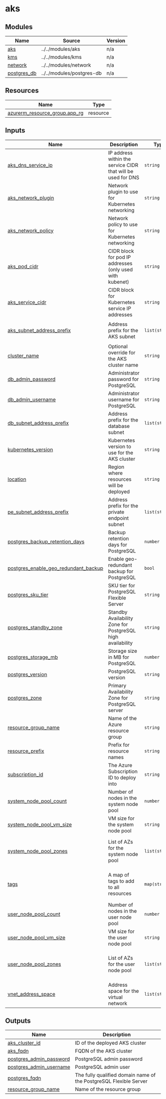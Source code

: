 # aks

<!-- BEGIN_TF_DOCS -->
## Modules

| Name | Source | Version |
|------|--------|---------|
| <a name="module_aks"></a> [aks](#module\_aks) | ../../modules/aks | n/a |
| <a name="module_kms"></a> [kms](#module\_kms) | ../../modules/kms | n/a |
| <a name="module_network"></a> [network](#module\_network) | ../../modules/network | n/a |
| <a name="module_postgres_db"></a> [postgres\_db](#module\_postgres\_db) | ../../modules/postgres-db | n/a |
## Resources

| Name | Type |
|------|------|
| [azurerm_resource_group.app_rg](https://registry.terraform.io/providers/hashicorp/azurerm/latest/docs/resources/resource_group) | resource |
## Inputs

| Name | Description | Type | Default | Required |
|------|-------------|------|---------|:--------:|
| <a name="input_aks_dns_service_ip"></a> [aks\_dns\_service\_ip](#input\_aks\_dns\_service\_ip) | IP address within the service CIDR that will be used for DNS | `string` | `"10.0.0.10"` | no |
| <a name="input_aks_network_plugin"></a> [aks\_network\_plugin](#input\_aks\_network\_plugin) | Network plugin to use for Kubernetes networking | `string` | `"azure"` | no |
| <a name="input_aks_network_policy"></a> [aks\_network\_policy](#input\_aks\_network\_policy) | Network policy to use for Kubernetes networking | `string` | `"calico"` | no |
| <a name="input_aks_pod_cidr"></a> [aks\_pod\_cidr](#input\_aks\_pod\_cidr) | CIDR block for pod IP addresses (only used with kubenet) | `string` | `"10.244.0.0/16"` | no |
| <a name="input_aks_service_cidr"></a> [aks\_service\_cidr](#input\_aks\_service\_cidr) | CIDR block for Kubernetes service IP addresses | `string` | `"10.0.0.0/16"` | no |
| <a name="input_aks_subnet_address_prefix"></a> [aks\_subnet\_address\_prefix](#input\_aks\_subnet\_address\_prefix) | Address prefix for the AKS subnet | `list(string)` | <pre>[<br/>  "10.1.0.0/24"<br/>]</pre> | no |
| <a name="input_cluster_name"></a> [cluster\_name](#input\_cluster\_name) | Optional override for the AKS cluster name | `string` | `""` | no |
| <a name="input_db_admin_password"></a> [db\_admin\_password](#input\_db\_admin\_password) | Administrator password for PostgreSQL | `string` | `"P@ssw0rd1234!"` | no |
| <a name="input_db_admin_username"></a> [db\_admin\_username](#input\_db\_admin\_username) | Administrator username for PostgreSQL | `string` | `"pgadmin"` | no |
| <a name="input_db_subnet_address_prefix"></a> [db\_subnet\_address\_prefix](#input\_db\_subnet\_address\_prefix) | Address prefix for the database subnet | `list(string)` | <pre>[<br/>  "10.1.1.0/24"<br/>]</pre> | no |
| <a name="input_kubernetes_version"></a> [kubernetes\_version](#input\_kubernetes\_version) | Kubernetes version to use for the AKS cluster | `string` | `"1.30.1"` | no |
| <a name="input_location"></a> [location](#input\_location) | Region where resources will be deployed | `string` | `"swedencentral"` | no |
| <a name="input_pe_subnet_address_prefix"></a> [pe\_subnet\_address\_prefix](#input\_pe\_subnet\_address\_prefix) | Address prefix for the private endpoint subnet | `list(string)` | <pre>[<br/>  "10.1.2.0/24"<br/>]</pre> | no |
| <a name="input_postgres_backup_retention_days"></a> [postgres\_backup\_retention\_days](#input\_postgres\_backup\_retention\_days) | Backup retention days for PostgreSQL | `number` | `7` | no |
| <a name="input_postgres_enable_geo_redundant_backup"></a> [postgres\_enable\_geo\_redundant\_backup](#input\_postgres\_enable\_geo\_redundant\_backup) | Enable geo-redundant backup for PostgreSQL | `bool` | `true` | no |
| <a name="input_postgres_sku_tier"></a> [postgres\_sku\_tier](#input\_postgres\_sku\_tier) | SKU tier for PostgreSQL Flexible Server | `string` | `"GP_Standard_D2s_v3"` | no |
| <a name="input_postgres_standby_zone"></a> [postgres\_standby\_zone](#input\_postgres\_standby\_zone) | Standby Availability Zone for PostgreSQL high availability | `string` | `"2"` | no |
| <a name="input_postgres_storage_mb"></a> [postgres\_storage\_mb](#input\_postgres\_storage\_mb) | Storage size in MB for PostgreSQL | `number` | `32768` | no |
| <a name="input_postgres_version"></a> [postgres\_version](#input\_postgres\_version) | PostgreSQL version | `string` | `"15"` | no |
| <a name="input_postgres_zone"></a> [postgres\_zone](#input\_postgres\_zone) | Primary Availability Zone for PostgreSQL server | `string` | `"1"` | no |
| <a name="input_resource_group_name"></a> [resource\_group\_name](#input\_resource\_group\_name) | Name of the Azure resource group | `string` | `"camunda-rg"` | no |
| <a name="input_resource_prefix"></a> [resource\_prefix](#input\_resource\_prefix) | Prefix for resource names | `string` | `"camunda"` | no |
| <a name="input_subscription_id"></a> [subscription\_id](#input\_subscription\_id) | The Azure Subscription ID to deploy into | `string` | n/a | yes |
| <a name="input_system_node_pool_count"></a> [system\_node\_pool\_count](#input\_system\_node\_pool\_count) | Number of nodes in the system node pool | `number` | `1` | no |
| <a name="input_system_node_pool_vm_size"></a> [system\_node\_pool\_vm\_size](#input\_system\_node\_pool\_vm\_size) | VM size for the system node pool | `string` | `"Standard_D2s_v3"` | no |
| <a name="input_system_node_pool_zones"></a> [system\_node\_pool\_zones](#input\_system\_node\_pool\_zones) | List of AZs for the system node pool | `list(string)` | <pre>[<br/>  "1",<br/>  "2",<br/>  "3"<br/>]</pre> | no |
| <a name="input_tags"></a> [tags](#input\_tags) | A map of tags to add to all resources | `map(string)` | <pre>{<br/>  "Environment": "Testing",<br/>  "Purpose": "Reference Implementation"<br/>}</pre> | no |
| <a name="input_user_node_pool_count"></a> [user\_node\_pool\_count](#input\_user\_node\_pool\_count) | Number of nodes in the user node pool | `number` | `5` | no |
| <a name="input_user_node_pool_vm_size"></a> [user\_node\_pool\_vm\_size](#input\_user\_node\_pool\_vm\_size) | VM size for the user node pool | `string` | `"Standard_D4s_v3"` | no |
| <a name="input_user_node_pool_zones"></a> [user\_node\_pool\_zones](#input\_user\_node\_pool\_zones) | List of AZs for the user node pool | `list(string)` | <pre>[<br/>  "1",<br/>  "2",<br/>  "3"<br/>]</pre> | no |
| <a name="input_vnet_address_space"></a> [vnet\_address\_space](#input\_vnet\_address\_space) | Address space for the virtual network | `list(string)` | <pre>[<br/>  "10.1.0.0/16"<br/>]</pre> | no |
## Outputs

| Name | Description |
|------|-------------|
| <a name="output_aks_cluster_id"></a> [aks\_cluster\_id](#output\_aks\_cluster\_id) | ID of the deployed AKS cluster |
| <a name="output_aks_fqdn"></a> [aks\_fqdn](#output\_aks\_fqdn) | FQDN of the AKS cluster |
| <a name="output_postgres_admin_password"></a> [postgres\_admin\_password](#output\_postgres\_admin\_password) | PostgreSQL admin password |
| <a name="output_postgres_admin_username"></a> [postgres\_admin\_username](#output\_postgres\_admin\_username) | PostgreSQL admin user |
| <a name="output_postgres_fqdn"></a> [postgres\_fqdn](#output\_postgres\_fqdn) | The fully qualified domain name of the PostgreSQL Flexible Server |
| <a name="output_resource_group_name"></a> [resource\_group\_name](#output\_resource\_group\_name) | Name of the resource group |
<!-- END_TF_DOCS -->
